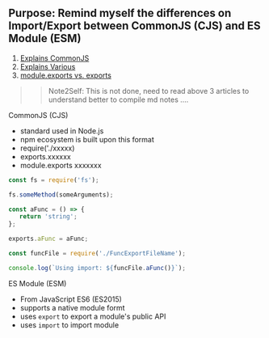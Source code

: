 ## Purpose: Remind myself the differences on Import/Export between CommonJS (CJS) and ES Module (ESM)

1. [Explains CommonJS](https://www.sitepoint.com/understanding-module-exports-exports-node-js/)
1. [Explains Various](https://www.jvandemo.com/a-10-minute-primer-to-javascript-modules-module-formats-module-loaders-and-module-bundlers/)
1. [module.exports vs. exports](https://www.hacksparrow.com/nodejs/exports-vs-module-exports.html)

>> Note2Self: This is not done, need to read above 3 articles to understand better to compile md notes ....

CommonJS (CJS)
- standard used in Node.js
- npm ecosystem is built upon this format
- require('./xxxxx)
- exports.xxxxxx 
- module.exports xxxxxxx
```js 
const fs = require('fs');

fs.someMethod(someArguments);
```
```js 
const aFunc = () => {
   return 'string';
};

exports.aFunc = aFunc;
```
```js
const funcFile = require('./FuncExportFileName');

console.log(`Using import: ${funcFile.aFunc()}`);
```


ES Module (ESM)
- From JavaScript ES6 (ES2015) 
- supports a native module formt
- uses `export` to export a module's public API
- uses `import` to import module
```js
```